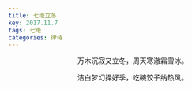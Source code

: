 ```yaml
---
title: 七绝立冬
key: 2017.11.7
tags: 七绝
categories: 律诗
---
```


<p align="center">万木沉寂又立冬，周天寒澈霜雪冰。
</p>
<p align="center">洁白梦幻择好季，吃碗饺子纳热风。
</p>
<p align="center"></br>
</p>
